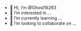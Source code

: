 - 👋 Hi, I’m @Ghost16263
- 👀 I’m interested in ...
- 🌱 I’m currently learning ...
- 💞️ I’m looking to collaborate on ...

<!---
Ghost16263/Ghost16263 is a ✨ special ✨ repository because its `README.md` (this file) appears on your GitHub profile.
You can click the Preview link to take a look at your changes.
--->
